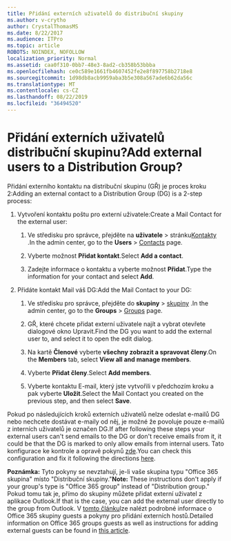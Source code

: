 ```yaml
---
title: Přidání externích uživatelů do distribuční skupiny
ms.author: v-crytho
author: CrystalThomasMS
ms.date: 8/22/2017
ms.audience: ITPro
ms.topic: article
ROBOTS: NOINDEX, NOFOLLOW
localization_priority: Normal
ms.assetid: caa0f310-0bb7-48e3-8ad2-cb358b53bbba
ms.openlocfilehash: ce0c589e1661fb4607452fe2e8f897758b2718e8
ms.sourcegitcommit: 1d98db8acb9959aba3b5e308a567ade6b62da56c
ms.translationtype: MT
ms.contentlocale: cs-CZ
ms.lasthandoff: 08/22/2019
ms.locfileid: "36494520"
---
```

# <a name="add-external-users-to-a-distribution-group"></a><span data-ttu-id="08b4b-102">Přidání externích uživatelů distribuční skupinu?</span><span class="sxs-lookup"><span data-stu-id="08b4b-102">Add external users to a Distribution Group?</span></span>

<span data-ttu-id="08b4b-103">Přidání externího kontaktu na distribuční skupinu (GŘ) je proces kroku 2:</span><span class="sxs-lookup"><span data-stu-id="08b4b-103">Adding an external contact to a Distribution Group (DG) is a 2-step process:</span></span>
  
1. <span data-ttu-id="08b4b-104">Vytvoření kontaktu poštu pro externí uživatele:</span><span class="sxs-lookup"><span data-stu-id="08b4b-104">Create a Mail Contact for the external user:</span></span>
    
    1. <span data-ttu-id="08b4b-105">Ve středisku pro správce, přejděte na **uživatele** > stránku[Kontakty](https://admin.microsoft.com/adminportal/home#/Contact) .</span><span class="sxs-lookup"><span data-stu-id="08b4b-105">In the admin center, go to the **Users** > [Contacts](https://admin.microsoft.com/adminportal/home#/Contact) page.</span></span> 
    
    2. <span data-ttu-id="08b4b-106">Vyberte možnost **Přidat kontakt**.</span><span class="sxs-lookup"><span data-stu-id="08b4b-106">Select **Add a contact**.</span></span>
    
    3. <span data-ttu-id="08b4b-107">Zadejte informace o kontaktu a vyberte možnost **Přidat**.</span><span class="sxs-lookup"><span data-stu-id="08b4b-107">Type the information for your contact and select **Add**.</span></span>
    
2. <span data-ttu-id="08b4b-108">Přidáte kontakt Mail váš DG:</span><span class="sxs-lookup"><span data-stu-id="08b4b-108">Add the Mail Contact to your DG:</span></span>
    
    1. <span data-ttu-id="08b4b-109">Ve středisku pro správce, přejděte do **skupiny** > [skupiny](https://admin.microsoft.com/adminportal/home#/groups) .</span><span class="sxs-lookup"><span data-stu-id="08b4b-109">In the admin center, go to the **Groups** > [Groups](https://admin.microsoft.com/adminportal/home#/groups) page.</span></span> 
    
    2. <span data-ttu-id="08b4b-110">GŘ, které chcete přidat externí uživatele najít a vybrat otevřete dialogové okno Upravit.</span><span class="sxs-lookup"><span data-stu-id="08b4b-110">Find the DG you want to add the external user to, and select it to open the edit dialog.</span></span>
    
    3. <span data-ttu-id="08b4b-111">Na kartě **Členové** vyberte **všechny zobrazit a spravovat členy**.</span><span class="sxs-lookup"><span data-stu-id="08b4b-111">On the **Members** tab, select **View all and manage members**.</span></span> 
    
    4. <span data-ttu-id="08b4b-112">Vyberte **Přidat členy**.</span><span class="sxs-lookup"><span data-stu-id="08b4b-112">Select **Add members**.</span></span>
    
    5. <span data-ttu-id="08b4b-113">Vyberte kontaktu E-mail, který jste vytvořili v předchozím kroku a pak vyberte **Uložit**.</span><span class="sxs-lookup"><span data-stu-id="08b4b-113">Select the Mail Contact you created on the previous step, and then select **Save**.</span></span>
    
<span data-ttu-id="08b4b-114">Pokud po následujících kroků externích uživatelů nelze odeslat e-mailů DG nebo nechcete dostávat e-maily od něj, je možné že povoluje pouze e-mailů z interních uživatelů je označen DG.</span><span class="sxs-lookup"><span data-stu-id="08b4b-114">If after following these steps your external users can't send emails to the DG or don't receive emails from it, it could be that the DG is marked to only allow emails from internal users.</span></span> <span data-ttu-id="08b4b-115">Tato konfigurace ke kontrole a opravě pokynů [zde](https://support.office.com/article/Fix-email-delivery-issues-for-error-code-5-7-133-in-Office-365-991abc19-7756-438f-abcb-39f69b80f284.aspx).</span><span class="sxs-lookup"><span data-stu-id="08b4b-115">You can check this configuration and fix it following the directions [here](https://support.office.com/article/Fix-email-delivery-issues-for-error-code-5-7-133-in-Office-365-991abc19-7756-438f-abcb-39f69b80f284.aspx).</span></span>
  
 <span data-ttu-id="08b4b-116">**Poznámka:** Tyto pokyny se nevztahují, je-li vaše skupina typu "Office 365 skupina" místo "Distribuční skupiny."</span><span class="sxs-lookup"><span data-stu-id="08b4b-116">**Note:** These instructions don't apply if your group's type is "Office 365 group" instead of "Distribution group."</span></span> <span data-ttu-id="08b4b-117">Pokud tomu tak je, přímo do skupiny můžete přidat externí uživatel z aplikace Outlook.</span><span class="sxs-lookup"><span data-stu-id="08b4b-117">If that is the case, you can add the external user directly to the group from Outlook.</span></span> <span data-ttu-id="08b4b-118">V [tomto článku](https://support.office.com/article/Guest-access-in-Office-365-Groups-bfc7a840-868f-4fd6-a390-f347bf51aff6.aspx)lze nalézt podrobné informace o Office 365 skupiny guests a pokyny pro přidání externích hostů.</span><span class="sxs-lookup"><span data-stu-id="08b4b-118">Detailed information on Office 365 groups guests as well as instructions for adding external guests can be found in [this article](https://support.office.com/article/Guest-access-in-Office-365-Groups-bfc7a840-868f-4fd6-a390-f347bf51aff6.aspx).</span></span>
  